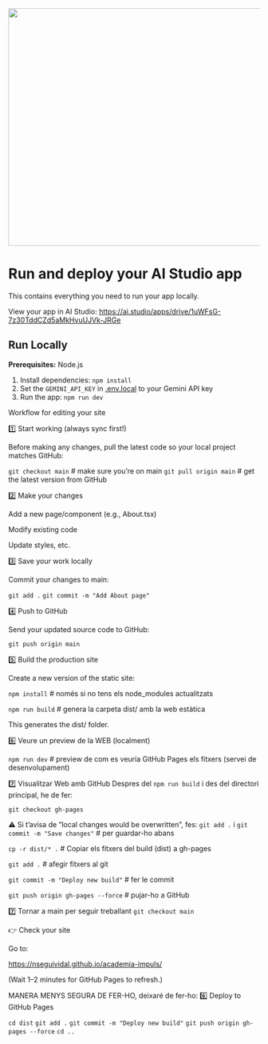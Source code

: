 <div align="center">
<img width="1200" height="475" alt="GHBanner" src="https://github.com/user-attachments/assets/0aa67016-6eaf-458a-adb2-6e31a0763ed6" />
</div>

# Run and deploy your AI Studio app

This contains everything you need to run your app locally.

View your app in AI Studio: https://ai.studio/apps/drive/1uWFsG-7z30TddCZd5aMkHvuUJVk-JRGe

## Run Locally

**Prerequisites:**  Node.js


1. Install dependencies:
   `npm install`
2. Set the `GEMINI_API_KEY` in [.env.local](.env.local) to your Gemini API key
3. Run the app:
   `npm run dev`




Workflow for editing your site

1️⃣ Start working (always sync first!)

Before making any changes, pull the latest code so your local project matches GitHub:

`git checkout main`          # make sure you’re on main
`git pull origin main`       # get the latest version from GitHub

2️⃣ Make your changes

Add a new page/component (e.g., About.tsx)

Modify existing code

Update styles, etc.

3️⃣ Save your work locally

Commit your changes to main:

`git add .`
`git commit -m "Add About page"`

4️⃣ Push to GitHub

Send your updated source code to GitHub:

`git push origin main`

5️⃣ Build the production site

Create a new version of the static site:

`npm install`      # només si no tens els node_modules actualitzats

`npm run build`   # genera la carpeta dist/ amb la web estàtica

This generates the dist/ folder.

6️⃣ Veure un preview de la WEB (localment)

`npm run dev` # preview de com es veuria GitHub Pages els fitxers (servei de desenvolupament)


7️⃣ Visualitzar Web amb GitHub
Despres del `npm run build` i des del directori principal, he de fer:

 `git checkout gh-pages`

⚠️ Si t’avisa de “local changes would be overwritten”, fes: `git add .` i `git commit -m "Save changes"`  # per guardar-ho abans
 
 `cp -r dist/* .`  # Copiar els fitxers del build (dist) a gh-pages

 `git add .`  # afegir fitxers al git

 `git commit -m "Deploy new build"`  # fer le commit

 `git push origin gh-pages --force`  # pujar-ho a GitHub

7️⃣ Tornar a main per seguir treballant
`git checkout main`





👉 Check your site

Go to:

https://nseguividal.github.io/academia-impuls/


(Wait 1–2 minutes for GitHub Pages to refresh.)



MANERA MENYS SEGURA DE FER-HO, deixaré de fer-ho: 
6️⃣ Deploy to GitHub Pages

`cd dist`
`git add .`
`git commit -m "Deploy new build"`
`git push origin gh-pages --force`
`cd ..`
